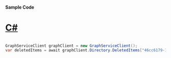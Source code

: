 #### Sample Code
# [C#](#tab/Csharp)

```C#

GraphServiceClient graphClient = new GraphServiceClient();
var deletedItems = await graphClient.Directory.DeletedItems["46cc6179-19d0-473e-97ad-6ff84347bbbb"].Request().GetAsync();

```